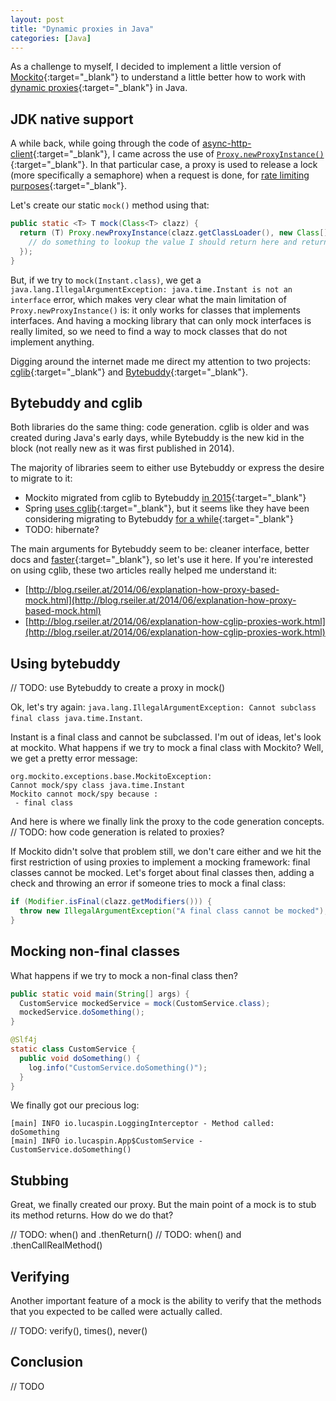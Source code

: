 ```yaml
---
layout: post
title: "Dynamic proxies in Java"
categories: [Java]
---
```


As a challenge to myself, I decided to implement a little version of [Mockito](https://github.com/mockito/mockito){:target="_blank"} to understand a little better how to work with [dynamic proxies](https://docs.oracle.com/javase/8/docs/technotes/guides/reflection/proxy.html){:target="_blank"} in Java.

## JDK native support

A while back, while going through the code of [async-http-client](https://github.com/AsyncHttpClient/async-http-client){:target="_blank"}, I came across the use of [`Proxy.newProxyInstance()`](https://github.com/AsyncHttpClient/async-http-client/blob/9b7298b8f1cb41fed5fb5a1315267be323c875d6/client/src/main/java/org/asynchttpclient/filter/ReleasePermitOnComplete.java#L30){:target="_blank"}. In that particular case, a proxy is used to release a lock (more specifically a semaphore) when a request is done, for [rate limiting purposes](https://github.com/AsyncHttpClient/async-http-client/blob/9b7298b8f1cb41fed5fb5a1315267be323c875d6/extras/guava/src/main/java/org/asynchttpclient/extras/guava/RateLimitedThrottleRequestFilter.java#L55){:target="_blank"}.

Let's create our static `mock()` method using that:

```java
public static <T> T mock(Class<T> clazz) {
  return (T) Proxy.newProxyInstance(clazz.getClassLoader(), new Class[]{clazz}, (proxy, method, args) -> {
    // do something to lookup the value I should return here and return it
  });
}
```

But, if we try to `mock(Instant.class)`, we get a `java.lang.IllegalArgumentException: java.time.Instant is not an interface` error, which makes very clear what the main limitation of `Proxy.newProxyInstance()` is: it only works for classes that implements interfaces. And having a mocking library that can only mock interfaces is really limited, so we need to find a way to mock classes that do not implement anything.

Digging around the internet made me direct my attention to two projects: [cglib](https://github.com/cglib/cglib){:target="_blank"} and [Bytebuddy](https://github.com/raphw/byte-buddy){:target="_blank"}.

## Bytebuddy and cglib

Both libraries do the same thing: code generation. cglib is older and was created during Java's early days, while Bytebuddy is the new kid in the block (not really new as it was first published in 2014).

The majority of libraries seem to either use Bytebuddy or express the desire to migrate to it:
  - Mockito migrated from cglib to Bytebuddy [in 2015](https://github.com/mockito/mockito/pull/171){:target="_blank"}
  - Spring [uses cglib](https://github.com/spring-projects/spring-framework/blob/b595dc1dfad9db534ca7b9e8f46bb9926b88ab5a/spring-core/spring-core.gradle#L35){:target="_blank"}, but it seems like they have been considering migrating to Bytebuddy [for a while](https://github.com/spring-projects/spring-framework/issues/12840){:target="_blank"}
  - TODO: hibernate?

The main arguments for Bytebuddy seem to be: cleaner interface, better docs and [faster](https://www.jrebel.com/blog/java-code-generation-libraries-comparison){:target="_blank"}, so let's use it here. If you're interested on using cglib, these two articles really helped me understand it:
- [http://blog.rseiler.at/2014/06/explanation-how-proxy-based-mock.html](http://blog.rseiler.at/2014/06/explanation-how-proxy-based-mock.html)
- [http://blog.rseiler.at/2014/06/explanation-how-cglip-proxies-work.html](http://blog.rseiler.at/2014/06/explanation-how-cglip-proxies-work.html)

## Using bytebuddy

// TODO: use Bytebuddy to create a proxy in mock()

Ok, let's try again: `java.lang.IllegalArgumentException: Cannot subclass final class java.time.Instant`.

Instant is a final class and cannot be subclassed. I'm out of ideas, let's look at mockito. What happens if we try to mock a final class with Mockito? Well, we get a pretty error message:

```
org.mockito.exceptions.base.MockitoException: 
Cannot mock/spy class java.time.Instant
Mockito cannot mock/spy because :
 - final class
```

And here is where we finally link the proxy to the code generation concepts.
// TODO: how code generation is related to proxies?

If Mockito didn't solve that problem still, we don't care either and we hit the first restriction of using proxies to implement a mocking framework: final classes cannot be mocked. Let's forget about final classes then, adding a check and throwing an error if someone tries to mock a final class:

```java
if (Modifier.isFinal(clazz.getModifiers())) {
  throw new IllegalArgumentException("A final class cannot be mocked");
}
```

## Mocking non-final classes

What happens if we try to mock a non-final class then?

```java
public static void main(String[] args) {
  CustomService mockedService = mock(CustomService.class);
  mockedService.doSomething();
}

@Slf4j
static class CustomService {
  public void doSomething() {
    log.info("CustomService.doSomething()");
  }
}
```

We finally got our precious log:

```
[main] INFO io.lucaspin.LoggingInterceptor - Method called: doSomething
[main] INFO io.lucaspin.App$CustomService - CustomService.doSomething()
```

## Stubbing

Great, we finally created our proxy. But the main point of a mock is to stub its method returns. How do we do that?

// TODO: when() and .thenReturn()
// TODO: when() and .thenCallRealMethod()

## Verifying

Another important feature of a mock is the ability to verify that the methods that you expected to be called were actually called.

// TODO: verify(), times(), never()

## Conclusion

// TODO